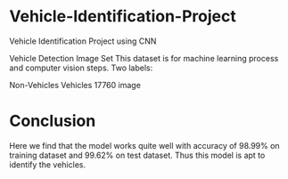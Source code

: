 # Vehicle-Identification-Project
Vehicle Identification Project using CNN 

Vehicle Detection Image Set
This dataset is for machine learning process and computer vision steps.
Two labels:

Non-Vehicles
Vehicles
17760 image

# Conclusion
Here we find that the model works quite well with accuracy of 98.99% on training dataset and 99.62% on test dataset.
Thus this model is apt to identify the vehicles.
